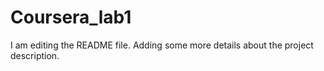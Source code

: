 # Coursera_lab1
I am editing the README file. Adding some more details about the project description.
